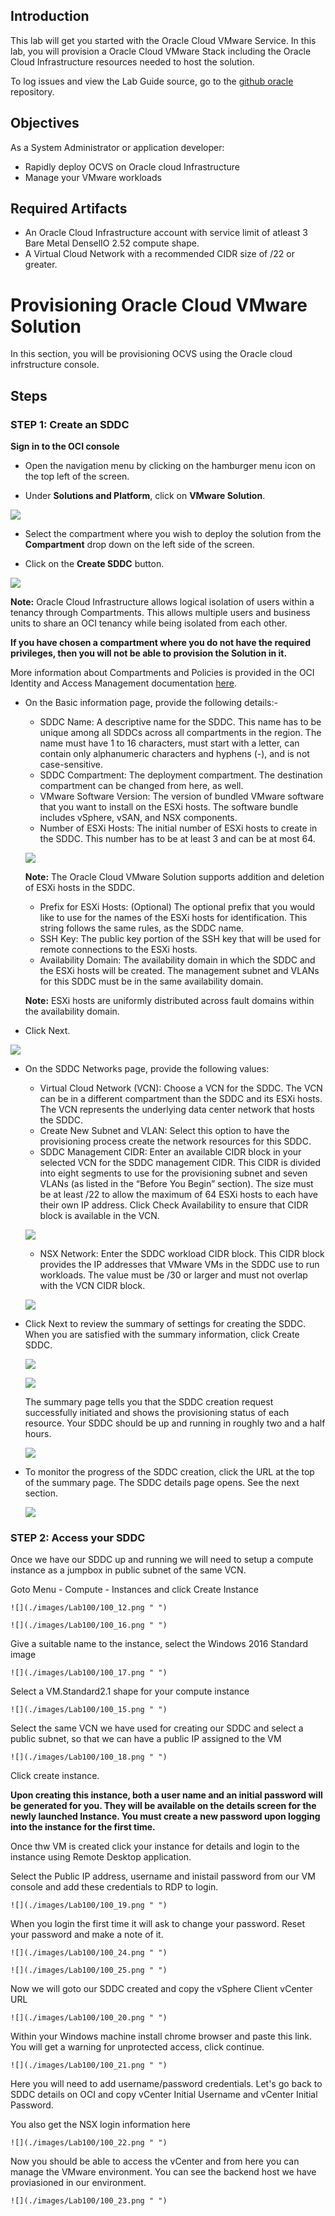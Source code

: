 ## Introduction

This lab will get you started with the Oracle Cloud VMware Service. In this lab, you will provision a Oracle Cloud VMware Stack including the Oracle Cloud Infrastructure resources needed to host the solution.

To log issues and view the Lab Guide source, go to the [github oracle](https://github.com/oracle/learning-library/issues/new) repository.

## Objectives

As a System Administrator or application developer:

- Rapidly deploy OCVS on Oracle cloud Infrastructure 
- Manage your VMware workloads

## Required Artifacts

- An Oracle Cloud Infrastructure account with service limit of atleast 3 Bare Metal DenselIO 2.52 compute shape.
- A Virtual Cloud Network with a recommended CIDR size of /22 or greater.


# Provisioning Oracle Cloud VMware Solution

In this section, you will be provisioning OCVS using the Oracle cloud infrstructure console.

## Steps

### STEP 1: Create an SDDC

**Sign in to the OCI console**

-  Open the navigation menu by clicking on the hamburger menu icon on the top left of the screen.

-  Under **Solutions and Platform**, click on **VMware Solution**.

![](./images/Lab100/100_1.png " ")

- Select the compartment where you wish to deploy the solution from the **Compartment** drop down on the left side of the screen.

- Click on the **Create SDDC** button.

![](./images/Lab100/100_2.png " ")

**Note:** Oracle Cloud Infrastructure allows logical isolation of users within a tenancy through Compartments. This allows multiple users and business units to share an OCI tenancy while being isolated from each other.

**If you have chosen a compartment where you do not have the required privileges, then you will not be able to provision the Solution in it.**

More information about Compartments and Policies is provided in the OCI Identity and Access Management documentation [here](https://docs.cloud.oracle.com/iaas/Content/Identity/Tasks/managingcompartments.htm?tocpath=Services%7CIAM%7C_____13).

-  On the Basic information page, provide the following details:-
    - SDDC Name: A descriptive name for the SDDC. This name has to be unique among all SDDCs across all compartments in the region. The name must have 1 to 16 characters, must start with a letter, can contain only alphanumeric characters and hyphens (-), and is not case-sensitive.
    - SDDC Compartment: The deployment compartment. The destination compartment can be changed from here, as well.
    - VMware Software Version: The version of bundled VMware software that you want to install on the ESXi hosts. The software bundle includes vSphere, vSAN, and NSX components. 
    - Number of ESXi Hosts: The initial number of ESXi hosts to create in the SDDC. This number has to be at least 3 and can be at most 64. 
    
    ![](./images/Lab100/100_4.png " ")

    **Note:** The Oracle Cloud VMware Solution supports addition and deletion of ESXi hosts in the SDDC. 
    
    - Prefix for ESXi Hosts: (Optional) The optional prefix that you would like to use for the names of the ESXi hosts for identification. This string follows the same rules, as the SDDC name.
    - SSH Key: The public key portion of the SSH key that will be used for remote connections to the ESXi hosts. 
    - Availability Domain: The availability domain in which the SDDC and the ESXi hosts will be created. The management subnet and VLANs for this SDDC must be in the same availability domain. 
    
    **Note:** ESXi hosts are uniformly distributed across fault domains within the availability domain. 

- Click Next.

![](./images/Lab100/100_5.png " ")

- On the SDDC Networks page, provide the following values: 
    - Virtual Cloud Network (VCN): Choose a VCN for the SDDC. The VCN can be in a different compartment than the SDDC and its ESXi hosts. The VCN represents the underlying data center network that hosts the SDDC.
    - Create New Subnet and VLAN: Select this option to have the provisioning process create the network resources for this SDDC. 
    - SDDC Management CIDR: Enter an available CIDR block in your selected VCN for the SDDC management CIDR. This CIDR is divided into eight segments to use for the provisioning subnet and seven VLANs (as listed in the “Before You Begin” section). The size must be at least /22 to allow the maximum of 64 ESXi hosts to each have their own IP address. Click Check Availability to ensure that CIDR block is available in the VCN. 

    ![](./images/Lab100/100_6.png " ")

    - NSX Network: Enter the SDDC workload CIDR block. This CIDR block provides the IP addresses that VMware VMs in the SDDC use to run workloads. The value must be /30 or larger and must not overlap with the VCN CIDR block.

    ![](./images/Lab100/100_7.png " ")

- Click Next to review the summary of settings for creating the SDDC. When you are satisfied with the summary information, click Create SDDC.

    ![](./images/Lab100/100_8.png " ")

     ![](./images/Lab100/100_9.png " ")

    The summary page tells you that the SDDC creation request successfully initiated and shows the provisioning status of each resource. Your SDDC should be up and running in roughly two and a half hours.

     ![](./images/Lab100/100_10.png " ")

- To monitor the progress of the SDDC creation, click the URL at the top of the summary page. The SDDC details page opens. See the next section.

    ![](./images/Lab100/100_11.png " ")

### STEP 2: Access your SDDC

Once we have our SDDC up and running we will need to setup a compute instance as a jumpbox in public subnet of the same VCN.

Goto Menu - Compute - Instances and click Create Instance

    ![](./images/Lab100/100_12.png " ")

    ![](./images/Lab100/100_16.png " ")

Give a suitable name to the instance, select the Windows 2016 Standard image

    ![](./images/Lab100/100_17.png " ")

Select a VM.Standard2.1 shape for your compute instance    

    ![](./images/Lab100/100_15.png " ")

Select the same VCN we have used for creating our SDDC and select a public subnet, so that we can have a public IP assigned to the VM

    ![](./images/Lab100/100_18.png " ")

Click create instance.

**Upon creating this instance, both a user name and an initial password will be generated for you. They will be available on the details screen for the newly launched Instance. You must create a new password upon logging into the instance for the first time.**

Once thw VM is created click your instance for details and login to the instance using Remote Desktop application. 

Select the Public IP address, username and inistail password from our VM console and add these credentials to RDP to login.

    ![](./images/Lab100/100_19.png " ")

When you login the first time it will ask to change your password. Reset your password and make a note of it.

    ![](./images/Lab100/100_24.png " ")

    ![](./images/Lab100/100_25.png " ")

Now we will goto our SDDC created and copy the vSphere Client vCenter URL

    ![](./images/Lab100/100_20.png " ")

Within your Windows machine install chrome browser and paste this link. You will get a warning for unprotected access, click continue.

    ![](./images/Lab100/100_21.png " ")

Here you will need to add username/password credentials. Let's go back to SDDC details on OCI and copy vCenter Initial Username and vCenter Initial Password.

You also get the NSX login information here

    ![](./images/Lab100/100_22.png " ")

Now you should be able to access the vCenter and from here you can manage the VMware environment. You can see the backend host we have proviasioned in our environment.

    ![](./images/Lab100/100_23.png " ")
